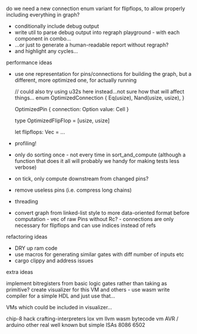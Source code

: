 do we need a new connection enum variant for flipflops, to allow properly including everything in graph?

- conditionally include debug output
- write util to parse debug output into regraph playground - with each component in combo...
- ...or just to generate a human-readable report without regraph?
- and highlight any cycles...

performance ideas

- use one representation for pins/connections for building the graph, but a
  different, more optimized one, for actually running

  // could also try using u32s here instead...not sure how that will affect things...
  enum OptimizedConnection {
  Eq(usize),
  Nand(usize, usize),
  }

  OptimizedPin {
  connection: Option<OptimizedConnection>
  value: Cell<bool>
  }

  type OptimizedFlipFlop = [usize, usize]

  let flipflops: Vec<OptimizedFlipFlop> = ...

- profiling!
- only do sorting once - not every time in sort_and_compute (although a function
  that does it all will probably we handy for making tests less verbose)
- on tick, only compute downstream from changed pins?
- remove useless pins (i.e. compress long chains)
- threading
- convert graph from linked-list style to more data-oriented format before
  computation - vec of raw Pins without Rc? - connections are only necessary for
  flipflops and can use indices instead of refs

refactoring ideas

- DRY up ram code
- use macros for generating similar gates with diff number of inputs etc
- cargo clippy and address issues

extra ideas

implement bitregisters from basic logic gates rather than taking as primitive?
create visualizer for this VM and others - use wasm
write compiler for a simple HDL and just use that...

VMs which could be included in visualizer...

chip-8
hack
crafting-interpreters lox vm
llvm
wasm bytecode vm
AVR / arduino
other real well known but simple ISAs
8086
6502
